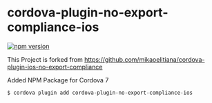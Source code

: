 # cordova-plugin-no-export-compliance-ios

[![npm version](https://badge.fury.io/js/cordova-plugin-no-export-compliance-ios.svg)](https://badge.fury.io/js/cordova-plugin-no-export-compliance-ios)

This Project is forked from https://github.com/mikaoelitiana/cordova-plugin-ios-no-export-compliance

Added NPM Package for Cordova 7

`$ cordova plugin add cordova-plugin-no-export-compliance-ios`